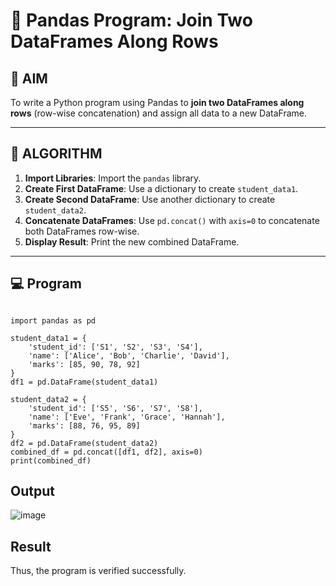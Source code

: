 # 🧪 Pandas Program: Join Two DataFrames Along Rows

## 🎯 AIM

To write a Python program using Pandas to **join two DataFrames along rows** (row-wise concatenation) and assign all data to a new DataFrame.

---

## 🧠 ALGORITHM

1. **Import Libraries**: Import the `pandas` library.
2. **Create First DataFrame**: Use a dictionary to create `student_data1`.
3. **Create Second DataFrame**: Use another dictionary to create `student_data2`.
4. **Concatenate DataFrames**: Use `pd.concat()` with `axis=0` to concatenate both DataFrames row-wise.
5. **Display Result**: Print the new combined DataFrame.

---

## 💻 Program

```

import pandas as pd

student_data1 = {
    'student_id': ['S1', 'S2', 'S3', 'S4'],
    'name': ['Alice', 'Bob', 'Charlie', 'David'],
    'marks': [85, 90, 78, 92]
}
df1 = pd.DataFrame(student_data1)

student_data2 = {
    'student_id': ['S5', 'S6', 'S7', 'S8'],
    'name': ['Eve', 'Frank', 'Grace', 'Hannah'],
    'marks': [88, 76, 95, 89]
}
df2 = pd.DataFrame(student_data2)
combined_df = pd.concat([df1, df2], axis=0)
print(combined_df)
```
## Output
![image](https://github.com/user-attachments/assets/aa11cae0-ae03-4b8c-9157-10d219bfe63e)


## Result
Thus, the program is verified successfully.
